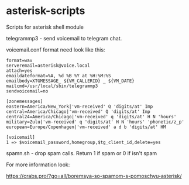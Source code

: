 # asterisk-scripts
Scripts for asterisk shell module

telegrammp3 - send voicemail to telegram chat.

voicemail.conf format need look like this:

```[general]
format=wav
serveremail=asterisk@voice.local
attach=yes
emaildateformat=%A, %d %B %Y at %H:%M:%S
emailbody=XTGMESSAGE_ ${VM_CALLERID} _ ${VM_DATE}
mailcmd=/usr/local/sbin/telegrammp3
sendvoicemail=no

[zonemessages]
eastern=America/New_York|'vm-received' Q 'digits/at' Imp
central=America/Chicago|'vm-received' Q 'digits/at' Imp
central24=America/Chicago|'vm-received' q 'digits/at' H N 'hours'
military=Zulu|'vm-received' q 'digits/at' H N 'hours' 'phonetic/z_p'
european=Europe/Copenhagen|'vm-received' a d b 'digits/at' HM

[voicemail]
1 => $voicemail_password,homegroup,$tg_client_id,delete=yes
```

spamn.sh - drop spam calls. Return 1 if spam or 0 if isn't spam

For more information look:

https://crabs.pro/?go=all/boremsya-so-spamom-s-pomoschyu-asterisk/ 
